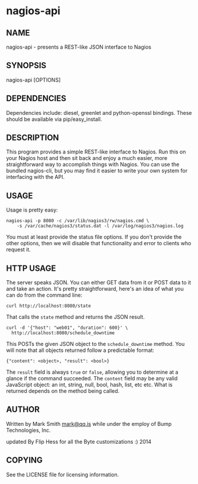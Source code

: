 # nagios-api

## NAME
nagios-api - presents a REST-like JSON interface to Nagios


## SYNOPSIS
nagios-api [OPTIONS]


## DEPENDENCIES
Dependencies include: diesel, greenlet and python-openssl bindings. These
should be available via pip/easy_install.


## DESCRIPTION
This program provides a simple REST-like interface to Nagios. Run this
on your Nagios host and then sit back and enjoy a much easier, more
straightforward way to accomplish things with Nagios. You can use the
bundled nagios-cli, but you may find it easier to write your own system
for interfacing with the API.


## USAGE
Usage is pretty easy:

    nagios-api -p 8080 -c /var/lib/nagios3/rw/nagios.cmd \
        -s /var/cache/nagios3/status.dat -l /var/log/nagios3/nagios.log

You must at least provide the status file options. If you don't provide
the other options, then we will disable that functionality and error to
clients who request it.


## HTTP USAGE
The server speaks JSON. You can either GET data from it or POST data to
it and take an action. It's pretty straightforward, here's an idea of
what you can do from the command line:

    curl http://localhost:8080/state

That calls the `state` method and returns the JSON result.

    curl -d '{"host": "web01", "duration": 600}' \
      http://localhost:8080/schedule_downtime

This POSTs the given JSON object to the `schedule_downtime` method. You
will note that all objects returned follow a predictable format:

    {"content": <object>, "result": <bool>}

The `result` field is always `true` or `false`, allowing you to
determine at a glance if the command succeeded. The `content` field may
be any valid JavaScript object: an int, string, null, bool, hash, list,
etc etc. What is returned depends on the method being called.


## AUTHOR
Written by Mark Smith <mark@qq.is> while under the employ of Bump
Technologies, Inc.

updated By Flip Hess for all the Byte customizations :) 2014


## COPYING
See the LICENSE file for licensing information.
